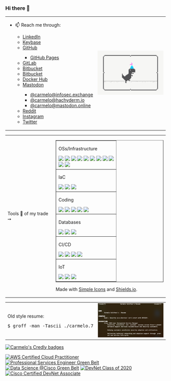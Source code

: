 ### Hi there 👋

<!--
**carmelo0x99/carmelo0x99** is a ✨ _special_ ✨ repository because its `README.md` (this file) appears on your GitHub profile.

Here are some ideas to get you started:

- 🔭 I’m currently working on ...
- 🌱 I’m currently learning ...
- 👯 I’m looking to collaborate on ...
- 🤔 I’m looking for help with ...
- 💬 Ask me about ...
- 📫 How to reach me: ...
- 😄 Pronouns: ...
- ⚡ Fun fact: ...

- 📫 Reach me through:
  - [LinkedIn](https://www.linkedin.com/in/carmelo/)
  - [Keybase](https://keybase.io/carmelo)
  - [GitHub](https://github.com/carmelo0x99)
    - [GitHub Pages](https://carmelo0x99.github.io/)
  - [GitLab](https://gitlab.com/carmelo0x99)
  - [Bitbucket](https://bitbucket.org/carmelo0x99/)
  - [Render](https://carmelo.onrender.com/)
  - [Docker Hub](https://hub.docker.com/u/carmelo0x99)
  - [Hachyderm.io](https://hachyderm.io/@carmelo)
  - [Mastodon.online](https://mastodon.online/@carmelo)
  - [Reddit](https://www.reddit.com/user/carmelo0x99)
  - [Instagram](https://www.instagram.com/carmelo0x99/)
  - [Twitter](https://twitter.com/carmelo0x99)
-->

<table border="0" width="100%">
  <tr>
    <td width="50%">
     <ul>
      <li>📫 Reach me through:</li>
       <ul>
        <li><a href="https://www.linkedin.com/in/carmelo/">LinkedIn</a></li>
        <li><a href="https://keybase.io/carmelo">Keybase</a></li>
        <li><a href="https://github.com/carmelo0x99">GitHub</a></li>
          <ul><li><a href="https://carmelo0x99.github.io/">GitHub Pages</a></li></ul>
        <li><a href="https://gitlab.com/carmelo0x99/">GitLab</a></li>
        <li><a href="https://bitbucket.org/carmelo0x99/">Bitbucket</a></li>
        <li><a href="https://carmelo.onrender.com/">Bitbucket</a></li>
        <li><a href="https://hub.docker.com/u/carmelo0x99">Docker Hub</a></li>
        <li><a href="https://joinmastodon.org/">Mastodon</a></li>
          <ul>
            <li><a href="https://infosec.exchange/@carmelo0x99">@carmelo@infosec.exchange</a></li>
            <li><a href="https://hachyderm.io/@carmelo">@carmelo@hachyderm.io</a></li>
            <li><a href="https://mastodon.online/@carmelo">@carmelo@mastodon.online</a></li>
          </ul>
        <li><a href="https://www.reddit.com/user/carmelo0x99">Reddit</a></li>
        <li><a href="https://www.instagram.com/carmelo0x99/">Instagram</a></li>
        <li><a href="https://twitter.com/carmelo0x99">Twitter</a></li>
       </ul>
     </ul>
    </td>
    <td width="50%"><img src="Social_dino_with_hat.gif"></td>
  </tr>
</table>
<table border="0" width="100%">
  <tr>
    <td width="30%">Tools 🔧 of my trade ➙</td>
    <td>
      <table border="1">
        <tr>
          <td>
            <p>OSs/Infrastructure</p>
            <img src="https://img.shields.io/badge/-Linux-FCC624.svg?style=flat&logo=linux&logoColor=white">
            <img src="https://img.shields.io/badge/-Unix-A42E2B.svg?style=flat&logo=gnu&logoColor=white">
            <img src="https://img.shields.io/badge/-AWS-232F3E.svg?style=flat&logo=amazonaws&logoColor=white">
            <img src="https://img.shields.io/badge/-OCI-F80000.svg?style=flat&logo=oracle&logoColor=white">
            <img src="https://img.shields.io/badge/-Red Hat-EE0000.svg?style=flat&logo=redhat&logoColor=white">
            <img src="https://img.shields.io/badge/-KVM-EE0000.svg?style=flat&logo=redhatopenshift&logoColor=white">
            <img src="https://img.shields.io/badge/-Docker-2496ED.svg?style=flat&logo=docker&logoColor=white">
            <img src="https://img.shields.io/badge/-K3s-0075A8.svg?style=flat&logo=rancher&logoColor=white">
            <img src="https://img.shields.io/badge/-Kubernetes-326CE5.svg?style=flat&logo=kubernetes&logoColor=white">
            </br>
            <img src="https://img.shields.io/badge/-VMware-607078.svg?style=flat&logo=vmware&logoColor=white">
            <img src="https://img.shields.io/badge/-Cisco-1BA0D7.svg?style=flat&logo=cisco&logoColor=white">
          </td>
        </tr>
        <tr>
          <td>
            <p>IaC</p>
            <img src="https://img.shields.io/badge/-Terraform-623CE4.svg?style=flat&logo=terraform&logoColor=white">
            <img src="https://img.shields.io/badge/-Vagrant-1868F2.svg?style=flat&logo=vagrant&logoColor=white">
            <img src="https://img.shields.io/badge/-Ansible-EE0000.svg?style=flat&logo=ansible&logoColor=white">
          </td>
        </tr>
        <tr>
          <td>
            <p>Coding</p>
            <img src="https://img.shields.io/badge/-Python-3776AB.svg?style=flat&logo=python&logoColor=white">
            <img src="https://img.shields.io/badge/-Go-00ADD8.svg?style=flat&logo=go&logoColor=white">
            <img src="https://img.shields.io/badge/-Haskell-5D4F85.svg?style=flat&logo=haskell&logoColor=white">
            <img src="https://img.shields.io/badge/-nodedotjs-339933.svg?style=flat&logo=nodedotjs&logoColor=white">
            <img src="https://img.shields.io/badge/-HTML5-E34F26.svg?style=flat&logo=html5&logoColor=white">
          </td>
        </tr>
        <tr>
          <td>
            <p>Databases</p>
            <img src="https://img.shields.io/badge/-MongoDB-47A248.svg?style=flat&logo=mongodb&logoColor=white">
            <img src="https://img.shields.io/badge/-Redis-DC382D.svg?style=flat&logo=redis&logoColor=white">
            <img src="https://img.shields.io/badge/-MySQL-4479A1.svg?style=flat&logo=mysql&logoColor=white">
          </td>
        </tr>
        <tr>
          <td>
            <p>CI/CD</p>
            <img src="https://img.shields.io/badge/-Git-F05032.svg?style=flat&logo=git&logoColor=white">
            <img src="https://img.shields.io/badge/-Gitea-609926.svg?style=flat&logo=gitea&logoColor=white">
            <img src="https://img.shields.io/badge/-Gogs-yellow.svg?style=flat&logo=gogs&logoColor=white">
            <img src="https://img.shields.io/badge/-Drone-212121.svg?style=flat&logo=drone&logoColor=white">
          </td>
        </tr>
        <tr>
          <td>
            <p>IoT</p>
            <img src="https://img.shields.io/badge/-RaspberryPi-C51A4A.svg?style=flat&logo=raspberrypi&logoColor=white">
            <img src="https://img.shields.io/badge/-Arduino-00979D.svg?style=flat&logo=arduino&logoColor=white">
            <img src="https://img.shields.io/badge/-Nvidia-76B900.svg?style=flat&logo=nvidia&logoColor=white">
          </td>
        </tr>
      </table>
      <p>Made with <a href="https://simpleicons.org/">Simple Icons</a> and <a href="https://shields.io">Shields.io</a>.</p>
    </td>
  </tr>
</table>
<table border="0" width="100%">
  <tr>
    <td width="30%">
      <p>Old style resume:</p>
      <pre>$ groff -man -Tascii ./carmelo.7</pre>
    </td>
    <td>
      <img src="./groff.png">
    </td>
  </tr>
<!--  <tr>
    <td colspan="2">
      <img src="https://github-readme-stats.vercel.app/api?username=carmelo0x99&show_icons=true&theme=radical">
    </td>
  </tr>//-->
</table>

[![Carmelo's Credly badges](https://github-readme-stats.vercel.app/api?username=carmelo0x99&show_icons=true&theme=vue)](https://github.com/anuraghazra/github-readme-stats)

<!--START_SECTION:badges-->
[![AWS Certified Cloud Practitioner](https://images.credly.com/size/110x110/images/00634f82-b07f-4bbd-a6bb-53de397fc3a6/image.png)](http://www.credly.com/badges/c7930113-a83a-4a16-abdc-22bfb8a56fba "AWS Certified Cloud Practitioner")
[![Professional Services Engineer Green Belt](https://images.credly.com/size/110x110/images/77926150-00bf-4908-8c11-5841aa2456e7/Green_Belt-Professional_Services_Engineer.png)](http://www.credly.com/badges/c6b4ec84-f00f-4d5d-85ec-89f92d63cc6b "Professional Services Engineer Green Belt")
[![Data Science @Cisco Green Belt](https://images.credly.com/size/110x110/images/ff1f45a0-4a03-4bac-af76-8dd934dae7c0/Data_Science_Green_Belt.png)](http://www.credly.com/badges/a941ddb3-ccb8-4985-85c7-b638f5875f71 "Data Science @Cisco Green Belt")
[![DevNet Class of 2020](https://images.credly.com/size/110x110/images/4d054f39-f581-4442-8923-c5cd32720ef6/Classof2020-badge-600x600.png)](http://www.credly.com/badges/9d944e4d-aa91-4a29-88e1-271a6f22d6fd "DevNet Class of 2020")
[![Cisco Certified DevNet Associate](https://images.credly.com/size/110x110/images/e21e94f7-feec-4717-9687-ac150b213f64/Cisco_DevNetAsst_600.png)](http://www.credly.com/badges/e190a5cd-eb6d-451c-ae50-37380bfefe8a "Cisco Certified DevNet Associate")
<!--END_SECTION:badges-->

